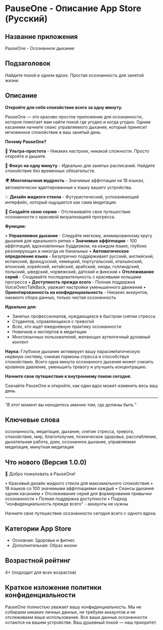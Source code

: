 # PauseOne - Описание App Store (Русский)

## Название приложения

PauseOne - Осознанное дыхание

## Подзаголовок

Найдите покой в одном вдохе. Простая осознанность для занятой жизни.

## Описание

**Откройте для себя спокойствие всего за одну минуту.**

PauseOne — это красиво простое приложение для осознанности, которое помогает вам найти покой где угодно и когда угодно. Одним касанием начните сеанс управляемого дыхания, который принесет мгновенное спокойствие в ваш занятый день.

**Почему PauseOne?**

🌸 **Ультра-простота** - Никаких настроек, никакой сложности. Просто откройте и дышите.

🎯 **Фокус на одну минуту** - Идеально для занятых расписаний. Найдите спокойствие без временных обязательств.

🌍 **Многоязычная мудрость** - Значимые аффirmации на 18 языках, автоматически адаптированные к языку вашего устройства.

✨ **Дизайн жидкого стекла** - Футуристический, успокаивающий интерфейс, который ощущается как сама медитация.

🔄 **Создайте свою серию** - Отслеживайте свое путешествие осознанности с красивой визуализацией прогресса.

**Функции:**

• **Управляемое дыхание** - Следуйте мягкому, анимированному кругу дыхания для идеального ритма
• **Значимые аффirmации** - 100 аффirmаций, вдохновленных буддизмом, на каждом языке, глубоко резонирующих и никогда не банальных
• **Автоматическое определение языка** - Безупречно поддерживает русский, английский, испанский, французский, немецкий, португальский, итальянский, японский, корейский, китайский, арабский, хинди, голландский, польский, шведский, норвежский, датский и финский
• **Отслеживание серий** - Создавайте последовательность с красивыми кольцами прогресса
• **Доступность прежде всего** - Полная поддержка VoiceOver/TalkBack, уважает настройки уменьшенного движения
• **Ориентированность на конфиденциальность** - Никаких аккаунтов, никакого сбора данных, только чистая осознанность

**Идеально для:**

- Занятых профессионалов, нуждающихся в быстром снятии стресса
- Студентов, справляющихся с тревогой
- Всех, кто ищет ежедневную практику осознанности
- Новичков и экспертов в медитации
- Многоязычных пользователей, желающих аутентичный духовный контент

**Наука:**
Глубокое дыхание активирует вашу парасимпатическую нервную систему, снижая гормоны стресса и способствуя спокойствию. Всего одна минута осознанного дыхания может снизить кровяное давление, уменьшить тревогу и улучшить концентрацию.

**Начните свое путешествие к внутреннему покою сегодня.**

Скачайте PauseOne и откройте, как один вдох может изменить весь ваш день.

---

_"В этот момент вы находитесь именно там, где должны быть."_

## Ключевые слова

осознанность, медитация, дыхание, снятие стресса, тревога, спокойствие, мир, благополучие, психическое здоровье, расслабление, дыхательная работа, дзен, осознанное дыхание, управляемая медитация, минутная медитация

## Что нового (Версия 1.0.0)

🎉 Добро пожаловать в PauseOne!

• Красивый дизайн жидкого стекла для максимального спокойствия
• 18 языков со 100 значимыми аффirmациями каждый
• Сеансы дыхания одним касанием
• Отслеживание серий для формирования привычки осознанности
• Полная поддержка доступности
• Подход "конфиденциальность прежде всего" - аккаунты не нужны

Начните свое путешествие осознанности сегодня всего с одного вдоха.

## Категории App Store

- Основная: Здоровье и фитнес
- Дополнительная: Образ жизни

## Возрастной рейтинг

4+ (подходит для всех возрастов)

## Краткое изложение политики конфиденциальности

PauseOne полностью уважает вашу конфиденциальность. Мы не собираем никаких личных данных, не требуем аккаунтов и не отслеживаем ваше использование. Все ваши данные осознанности остаются на вашем устройстве. Ваш душевный покой — наш приоритет.
